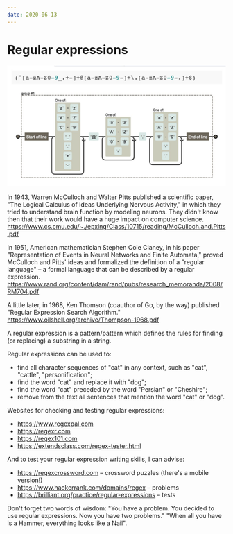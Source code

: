 ```yaml
---
date: 2020-06-13
---
```


# Regular expressions

![Regexp](regexp.jpeg "Regexp")

In 1943, Warren McCulloch and Walter Pitts published a scientific paper, "The Logical Calculus of Ideas Underlying Nervous Activity," in which they tried to understand brain function by modeling neurons. They didn't know then that their work would have a huge impact on computer science.
https://www.cs.cmu.edu/~./epxing/Class/10715/reading/McCulloch.and.Pitts.pdf

In 1951, American mathematician Stephen Cole Claney, in his paper "Representation of Events in Neural Networks and Finite Automata," proved McCulloch and Pitts' ideas and formalized the definition of a "regular language" – a formal language that can be described by a regular expression.
https://www.rand.org/content/dam/rand/pubs/research_memoranda/2008/RM704.pdf

A little later, in 1968, Ken Thomson (coauthor of Go, by the way) published "Regular Expression Search Algorithm."
https://www.oilshell.org/archive/Thompson-1968.pdf

A regular expression is a pattern/pattern which defines the rules for finding (or replacing) a substring in a string.

Regular expressions can be used to:

- find all character sequences of "cat" in any context, such as "cat", "cattle", "personification";
- find the word "cat" and replace it with "dog";
- find the word "cat" preceded by the word "Persian" or "Cheshire";
- remove from the text all sentences that mention the word "cat" or "dog".

Websites for checking and testing regular expressions:

- https://www.regexpal.com
- https://regexr.com
- https://regex101.com
- https://extendsclass.com/regex-tester.html

And to test your regular expression writing skills, I can advise:

- https://regexcrossword.com – crossword puzzles (there's a mobile version!)
- https://www.hackerrank.com/domains/regex – problems
- https://brilliant.org/practice/regular-expressions – tests

Don't forget two words of wisdom:
"You have a problem. You decided to use regular expressions. Now you have two problems."
"When all you have is a Hammer, everything looks like a Nail".

